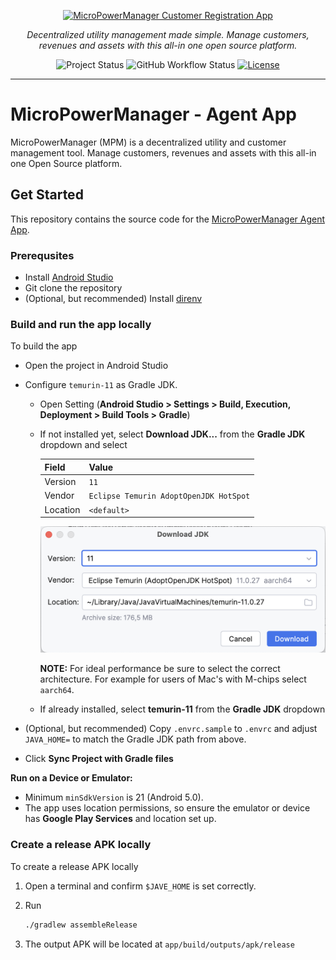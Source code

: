 <p align="center">
  <a href="https://github.com/EnAccess/micropowermanager-agent-app">
    <img
      src="https://micropowermanager.io/mpmlogo_raw.png"
      alt="MicroPowerManager Customer Registration App"
      width="320"
    >
  </a>
</p>
<p align="center">
    <em>Decentralized utility management made simple. Manage customers, revenues and assets with this all-in one open source platform.</em>
</p>
<p align="center">
  <img
    alt="Project Status"
    src="https://img.shields.io/badge/Project%20Status-stable-green"
  >
  <img
    alt="GitHub Workflow Status"
    src="https://img.shields.io/github/actions/workflow/status/EnAccess/micropowermanager-agent-app/check-generic.yaml"
  >
  <a href="https://github.com/EnAccess/micropowermanager-agent-app/blob/main/LICENSE" target="_blank">
    <img
      alt="License"
      src="https://img.shields.io/github/license/EnAccess/micropowermanager-agent-app"
    >
  </a>
</p>

---

# MicroPowerManager - Agent App

MicroPowerManager (MPM) is a decentralized utility and customer management tool.
Manage customers, revenues and assets with this all-in one Open Source platform.

## Get Started

This repository contains the source code for the [MicroPowerManager Agent App](https://micropowermanager.io/usage-guide/android-apps.html).

### Prerequsites

- Install [Android Studio](https://developer.android.com/studio)
- Git clone the repository
- (Optional, but recommended) Install [direnv](https://direnv.net/)

### Build and run the app locally

To build the app

- Open the project in Android Studio
- Configure `temurin-11` as Gradle JDK.

  - Open Setting (**Android Studio > Settings > Build, Execution, Deployment > Build Tools > Gradle**)
  - If not installed yet, select **Download JDK...** from the **Gradle JDK** dropdown and select

    | Field    | Value                                  |
    | -------- | -------------------------------------- |
    | Version  | `11`                                   |
    | Vendor   | `Eclipse Temurin AdoptOpenJDK HotSpot` |
    | Location | `<default>`                            |

    ![Android Studio Temurin Runtime](docs/images/android-studio-adopt-openjdk-11.png)

    **NOTE:** For ideal performance be sure to select the correct architecture.
    For example for users of Mac's with M-chips select `aarch64`.

  - If already installed, select **temurin-11** from the **Gradle JDK** dropdown

- (Optional, but recommended) Copy `.envrc.sample` to `.envrc` and adjust `JAVA_HOME=` to match the Gradle JDK path from above.
- Click **Sync Project with Gradle files**

**Run on a Device or Emulator:**

- Minimum `minSdkVersion` is 21 (Android 5.0).
- The app uses location permissions, so ensure the emulator or device has **Google Play Services** and location set up.

### Create a release APK locally

To create a release APK locally

1. Open a terminal and confirm `$JAVE_HOME` is set correctly.
2. Run

   ```sh
   ./gradlew assembleRelease
   ```

3. The output APK will be located at `app/build/outputs/apk/release`
